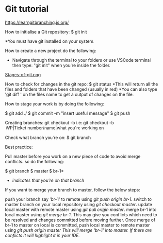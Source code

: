 # Git tutorial

https://learngitbranching.js.org/

How to initialise a Git repository:
$ git init

*You must have git installed on your system.

How to create a new project do the following:
- Navigate through the terminal to your folders or use VSCode terminal then type: "git init" when you're inside the folder.

[Stages-of-git.png](https://postimg.cc/mPFxf4Cs)

How to check for changes in the git repo:
$ git status
*This will return all the files and folders that have been changed (usually in red)
*You can also type 'git diff <file name>' on the files name to get a output of changes on the file.

How to stage your work is by doing the following:

$ git add ./
$ git commit -m "insert useful message"
$ git push

Creating branches:
git checkout -b <branch name> 
i.e: git checkout -b <option WIP>WP|Ticket number/name|what you're working on

Check what branch you're on:
$ git branch

Best practice:

Pull master before you work on a new piece of code to avoid merge conflicts.
so do the following:

$ git branch
$ master
$ br-1* 

* *indicates that you're on that branch*

If you want to merge your branch to master, follow the below steps:

push your branch say 'br-1' to remote using *git push origin br-1*.
switch to master branch on your local repository using *git checkout master*.
update local master with remote master using *git pull origin master*.
merge br-1 into local master using *git merge br-1*. This may give you conflicts which need to be resolved and changes committed before moving further.
Once merge of br-1 to master on local is committed, push local master to remote master using *git push origin master*
*This will merge 'br-1' into master. If there are conflicts it will highlight it in your IDE.*

